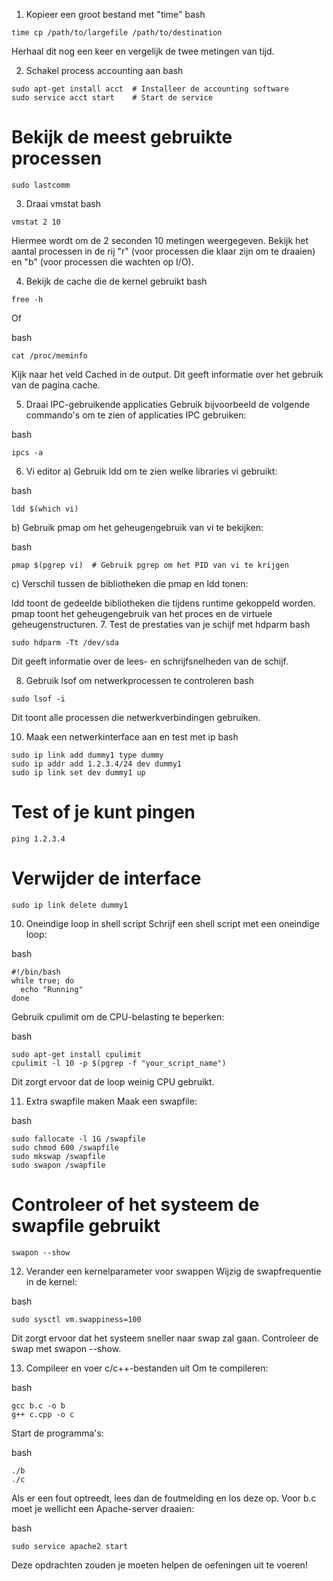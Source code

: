 1. Kopieer een groot bestand met "time"
bash
```
time cp /path/to/largefile /path/to/destination
```
Herhaal dit nog een keer en vergelijk de twee metingen van tijd.

2. Schakel process accounting aan
bash
```
sudo apt-get install acct  # Installeer de accounting software
sudo service acct start    # Start de service
```
# Bekijk de meest gebruikte processen
```
sudo lastcomm
```
3. Draai vmstat
bash
```
vmstat 2 10
```
Hiermee wordt om de 2 seconden 10 metingen weergegeven. Bekijk het aantal processen in de rij "r" (voor processen die klaar zijn om te draaien) en "b" (voor processen die wachten op I/O).

4. Bekijk de cache die de kernel gebruikt
bash
```
free -h
```
Of

bash
```
cat /proc/meminfo
```
Kijk naar het veld Cached in de output. Dit geeft informatie over het gebruik van de pagina cache.

5. Draai IPC-gebruikende applicaties
Gebruik bijvoorbeeld de volgende commando's om te zien of applicaties IPC gebruiken:

bash
```
ipcs -a
```
6. Vi editor
a) Gebruik ldd om te zien welke libraries vi gebruikt:

bash
```
ldd $(which vi)
```
b) Gebruik pmap om het geheugengebruik van vi te bekijken:

bash
```
pmap $(pgrep vi)  # Gebruik pgrep om het PID van vi te krijgen
```
c) Verschil tussen de bibliotheken die pmap en ldd tonen:

ldd toont de gedeelde bibliotheken die tijdens runtime gekoppeld worden.
pmap toont het geheugengebruik van het proces en de virtuele geheugenstructuren.
7. Test de prestaties van je schijf met hdparm
bash
```
sudo hdparm -Tt /dev/sda
```
Dit geeft informatie over de lees- en schrijfsnelheden van de schijf.

8. Gebruik lsof om netwerkprocessen te controleren
bash
```
sudo lsof -i
```
Dit toont alle processen die netwerkverbindingen gebruiken.

10. Maak een netwerkinterface aan en test met ip
bash
```
sudo ip link add dummy1 type dummy
sudo ip addr add 1.2.3.4/24 dev dummy1
sudo ip link set dev dummy1 up
```
# Test of je kunt pingen
```
ping 1.2.3.4
```

# Verwijder de interface
```
sudo ip link delete dummy1
```
10. Oneindige loop in shell script
Schrijf een shell script met een oneindige loop:

bash
```
#!/bin/bash
while true; do
  echo "Running"
done
```
Gebruik cpulimit om de CPU-belasting te beperken:

bash
```
sudo apt-get install cpulimit
cpulimit -l 10 -p $(pgrep -f "your_script_name")
```
Dit zorgt ervoor dat de loop weinig CPU gebruikt.

11. Extra swapfile maken
Maak een swapfile:

bash
```
sudo fallocate -l 1G /swapfile
sudo chmod 600 /swapfile
sudo mkswap /swapfile
sudo swapon /swapfile
```
# Controleer of het systeem de swapfile gebruikt
```
swapon --show
```
12. Verander een kernelparameter voor swappen
Wijzig de swapfrequentie in de kernel:

bash
```
sudo sysctl vm.swappiness=100
```
Dit zorgt ervoor dat het systeem sneller naar swap zal gaan. Controleer de swap met swapon --show.

13. Compileer en voer c/c++-bestanden uit
Om te compileren:

bash
```
gcc b.c -o b
g++ c.cpp -o c
```
Start de programma's:

bash
```
./b
./c
```
Als er een fout optreedt, lees dan de foutmelding en los deze op. Voor b.c moet je wellicht een Apache-server draaien:

bash
```
sudo service apache2 start
```
Deze opdrachten zouden je moeten helpen de oefeningen uit te voeren!
